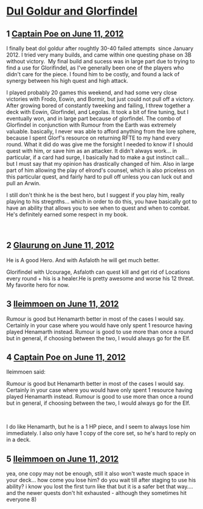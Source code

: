 # [Dul Goldur and Glorfindel](https://community.fantasyflightgames.com/topic/65832-dul-goldur-and-glorfindel/)

## 1 [Captain Poe on June 11, 2012](https://community.fantasyflightgames.com/topic/65832-dul-goldur-and-glorfindel/?do=findComment&comment=642978)

I finally beat dol goldur after roughtly 30-40 failed attempts  since January 2012. I tried very many builds, and came within one questing phase on 3B without victory.  My final build and sucess was in large part due to trying to find a use for Glorifindel, as I've generally been one of the players who didn't care for the piece. I found him to be costly, and found a lack of synergy between his high quest and high attack.

I played probably 20 games this weekend, and had some very close victories with Frodo, Eowin, and Bormir, but just could not pull off a victory. After growing bored of constantly tweeking and failing, I threw together a deck with Eowin, Glorfindel, and Legolas. It took a bit of fine tuning, but I eventually won, and in large part because of glorfindel. The combo of Glorfindel in conjunction with Rumour from the Earth was extremely valuable. basically, I never was able to afford anything from the lore sphere, because I spent Glorf's resource on returning RFTE to my hand every round. What it did do was give me the forsight I needed to know if I should quest with him, or save him as an attacker. It didn't always work… in particular, if a card had surge, I basically had to make a gut instinct call… but I must say that my opinion has drastically changed of him. Also in large part of him allowing the play of elrond's counsel, which is also priceless on this particular quest, and fairly hard to pull off unless you can luck out and pull an Arwin.


I still don't think he is the best hero, but I suggest if you play him, really playing to his stregnths… which in order to do this, you have basically got to have an ability that allows you to see when to quest and when to combat. He's definitely earned some respect in my book.

 

## 2 [Glaurung on June 11, 2012](https://community.fantasyflightgames.com/topic/65832-dul-goldur-and-glorfindel/?do=findComment&comment=642985)

He is A good Hero. And with Asfaloth he will get much better.

Glorifindel with Ucourage, Asfaloth can quest kill and get rid of Locations every round + his is a healer.He is pretty awesome and worse his 12 threat. My favorite hero for now.  

## 3 [lleimmoen on June 11, 2012](https://community.fantasyflightgames.com/topic/65832-dul-goldur-and-glorfindel/?do=findComment&comment=642990)

Rumour is good but Henamarth better in most of the cases I would say. Certainly in your case where you would have only spent 1 resource having played Henamarth instead. Rumour is good to use more than once a round but in general, if choosing between the two, I would always go for the Elf.

## 4 [Captain Poe on June 11, 2012](https://community.fantasyflightgames.com/topic/65832-dul-goldur-and-glorfindel/?do=findComment&comment=643003)

lleimmoen said:

Rumour is good but Henamarth better in most of the cases I would say. Certainly in your case where you would have only spent 1 resource having played Henamarth instead. Rumour is good to use more than once a round but in general, if choosing between the two, I would always go for the Elf.



 

I do like Henamarth, but he is a 1 HP piece, and I seem to always lose him immediately. I also only have 1 copy of the core set, so he's hard to reply on in a deck.

## 5 [lleimmoen on June 11, 2012](https://community.fantasyflightgames.com/topic/65832-dul-goldur-and-glorfindel/?do=findComment&comment=643083)

yea, one copy may not be enough, still it also won't waste much space in your deck… how come you lose him? do you wait till after staging to use his ability? i know you lost the first turn like that but it is a safer bet that way…. and the newer quests don't hit exhausted - although they sometimes hit everyone 8)

